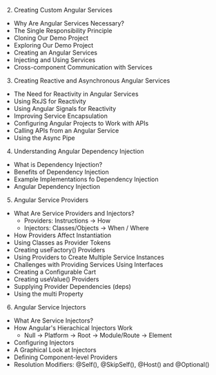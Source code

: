 2. Creating Custom Angular Services
  - Why Are Angular Services Necessary?
  - The Single Responsibility Principle
  - Cloning Our Demo Project
  - Exploring Our Demo Project
  - Creating an Angular Services
  - Injecting and Using Services
  - Cross-component Communication with Services
3. Creating Reactive and Asynchronous Angular Services
  - The Need for Reactivity in Angular Services
  - Using RxJS for Reactivity
  - Using Angular Signals for Reactivity
  - Improving Service Encapsulation
  - Configuring Angular Projects to Work with APIs
  - Calling APIs from an Angular Service
  - Using the Async Pipe
4. Understanding Angular Dependency Injection
  - What is Dependency Injection? 
  - Benefits of Dependency Injection
  - Example Implementations fo Dependency Injection
  - Angular Dependency Injection
5. Angular Service Providers
  - What Are Service Providers and Injectors?
    - Providers: Instructions -> How
    - Injectors: Classes/Objects -> When / Where
  - How Providers Affect Instantiation
  - Using Classes as Provider Tokens
  - Creating useFactory() Providers
  - Using Providers to Create Multiple Service Instances
  - Challenges with Providing Services Using Interfaces
  - Creating a Configurable Cart
  - Creating useValue() Providers
  - Supplying Provider Dependencies (deps)
  - Using the multi Property
6. Angular Service Injectors
  - What Are Service Injectors?
  - How Angular's Hierachical Injectors Work
    - Null -> Platform -> Root -> Module/Route -> Element
  - Configuring Injectors
  - A Graphical Look at Injectors
  - Defining Component-level Providers
  - Resolution Modifiers: @Self(), @SkipSelf(), @Host() and @Optional()
